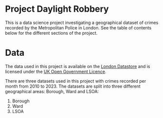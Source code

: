 # Project Daylight Robbery

This is a data science project investigating a geographical dataset of crimes recorded by the Metropolitan Police in London. See the table of contents below for the different sections of the project.

# Data

The data used in this project is available on the [London Datastore](https://data.london.gov.uk/dataset/recorded_crime_summary) and is licensed under the [UK Open Government Licence](https://www.nationalarchives.gov.uk/doc/open-government-licence/version/2/).

There are three datasets used in this project with crimes recorded per month from 2010 to 2023. The datasets are split into three different geographical areas: Borough, Ward and LSOA:
1. Borough
2. Ward
3. LSOA
